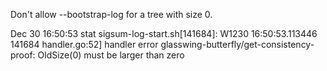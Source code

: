 Don't allow --bootstrap-log for a tree with size 0.

Dec 30 16:50:53 stat sigsum-log-start.sh[141684]: W1230 16:50:53.113446  141684 handler.go:52] handler error glasswing-butterfly/get-consistency-proof: OldSize(0) must be larger than zero
